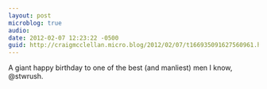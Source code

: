 ```yaml
---
layout: post
microblog: true
audio: 
date: 2012-02-07 12:23:22 -0500
guid: http://craigmcclellan.micro.blog/2012/02/07/t166935091627560961.html
---
```

A giant happy birthday to one of the best (and manliest) men I know, @stwrush.
